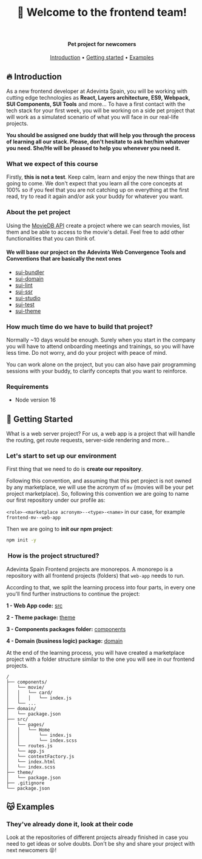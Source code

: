 <h1 align="center" style="padding-bottom: 2ch">
  👋 Welcome to the frontend team!
</h1>

<h4 align="center">Pet project for newcomers</h4>

<p align="center">
  <a href="#-introduction">Introduction</a> •
  <a href="#-getting-started">Getting started</a> •
  <a href="#-examples">Examples</a>
</p>

## 🔥 Introduction

As a new frontend developer at Adevinta Spain, you will be working with cutting edge technologies as **React, Layers architecture, ES9, Webpack, SUI Components, SUI Tools** and more... To have a first contact with the tech stack for your first week, you will be working on a side pet project that will work as a simulated scenario of what you will face in our real-life projects.

**You should be assigned one buddy that will help you through the process of learning all our stack. Please, don't hesitate to ask her/him whatever you need. She/He will be pleased to help you whenever you need it.**

### What we expect of this course

Firstly, **this is not a test**. Keep calm, learn and enjoy the new things that are going to come. We don't expect that you learn all the core concepts at 100% so if you feel that you are not catching up on everything at the first read, try to read it again and/or ask your buddy for whatever you want.

### About the pet project

Using the [MovieDB API](https://www.themoviedb.org/documentation/api) create a project where we can search movies, list them and be able to access to the movie's detail. Feel free to add other functionalities that you can think of.

#### We will base our project on the Adevinta Web Convergence Tools and Conventions that are basically the next ones

- [sui-bundler](https://github.com/SUI-Components/sui/tree/master/packages/sui-bundler)
- [sui-domain](https://github.com/SUI-Components/sui/tree/master/packages/sui-domain)
- [sui-lint](https://github.com/SUI-Components/sui/tree/master/packages/sui-lint)
- [sui-ssr](https://github.com/SUI-Components/sui/tree/master/packages/sui-ssr)
- [sui-studio](https://github.com/SUI-Components/sui/tree/master/packages/sui-studio)
- [sui-test](https://github.com/SUI-Components/sui/tree/master/packages/sui-test)
- [sui-theme](https://github.com/SUI-Components/sui/tree/master/packages/sui-theme)

### How much time do we have to build that project?

Normally ~10 days would be enough. Surely when you start in the company you will have to attend onboarding meetings and trainings, so you will have less time. Do not worry, and do your project with peace of mind.

You can work alone on the project, but you can also have pair programming sessions with your buddy, to clarify concepts that you want to reinforce.

### Requirements

- Node version 16

## 🚀 Getting Started

What is a web server project? For us, a web app is a project that will handle the routing, get route requests, server-side rendering and more...

### Let's start to set up our environment

First thing that we need to do is **create our repository**.

Following this convention, and assuming that this pet project is not owned by any marketplace, we will use the acronym of `mv` (movies will be your pet project marketplace). So, following this convention we are going to name our first repository under our profile as:

`<role>-<marketplace acronym>--<type>-<name>` in our case, for example `frontend-mv--web-app`

Then we are going to **init our npm project**:

```sh
npm init -y
```

###  How is the project structured?

Adevinta Spain Frontend projects are monorepos. A monorepo is a repository with all frontend projects (folders) that `web-app` needs to run.

According to that, we split the learning process into four parts, in every one you'll find further instructions to continue the project:

**1 - Web App code:** [src](./README_WEB_APP.md)

**2 - Theme package:** [theme](./README_THEME.md)

**3 - Components packages folder:** [components](./README_COMPONENTS.md)

**4 - Domain (business logic) package:** [domain](./README_DOMAIN.md)

At the end of the learning process, you will have created a marketplace project with a folder structure similar to the one you will see in our frontend projects.

```
/
├── components/
│   └── movie/
│   │   └── card/
│   │   │   └── index.js
│   └── ...
├── domain/
│   └── package.json
├── src/
│   └── pages/
│   │   └── Home
│   │       └── index.js
│   │       └── index.scss
│   └── routes.js
│   └── app.js
│   └── contextFactory.js
│   └── index.html
│   └── index.scss
├── theme/
│   └── package.json
├── .gitignore
└── package.json
```

## 😽 Examples

### They've already done it, look at their code

Look at the repositories of different projects already finished in case you need to get ideas or solve doubts. Don't be shy and share your project with next newcomers 😝!
